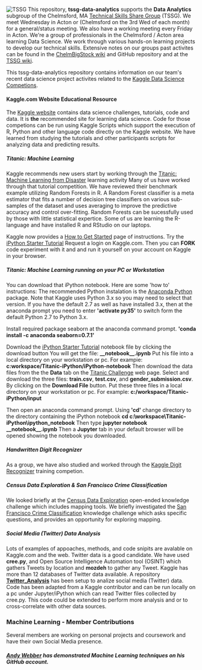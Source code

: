 ![TSSG](https://github.com/mikec964/chelmbigstock/blob/master/TSSGwiki.png) This repository, **tssg-data-analytics** supports the **Data Analytics** subgroup of the Chelmsford, MA [Technical Skills Share Group](https://groups.yahoo.com/neo/groups/TSSG-Chelmsford/info) (TSSG). We meet Wednesday in Acton or (Chelmsford  on the 3rd Wed of each month) for a general/status meeting. We also have a working meeting every Friday in Acton. We're a group of professionals in the Chelmsford / Acton area learning Data Science. We work through various hands-on learning projects to develop our technical skills. Extensive notes on our groups past activites can be found in the [ChelmBigStock wiki](https://github.com/mikec964/chelmbigstock/wiki) and GitHub repository and at the [TSSG wiki](https://github.com/mikec964/chelmbigstock/wiki).

This tssg-data-analytics repository contains information on our team's recent data science project activites related to the [Kaggle Data Science Competions](https://www.kaggle.com).

#### Kaggle.com Website Educational Resource
The [Kaggle website](www/kaggle.com) contains data science challenges, tutorials, code and data. It is **the** recommended site for learning data science. Code for those competions can be run using Kaggle Scripts which support the execution of R, Python and other language code directly on the Kaggle website. We have learned from studying the tutorials and other participants scripts for analyzing data and predicting results.

##### Titanic: Machine Learning
Kaggle recommends new users start by working through the [Titanic: Machine Learning from Disaster](https://www.kaggle.com/c/titanic) learning activity Many of us have worked through that tutorial competition. We have reviewed their benchmark example utilizing Random Forests in R. A Random Forest classifier is a meta estimator that fits a number of decision tree classifiers on various sub-samples of the dataset and uses averaging to improve the predictive accuracy and control over-fitting. Random Forests can be sucessfully used by those with little statistical expertice. Some of us are learning the R-language and have installed R and RStudio on our laptops.

Kaggle now provides a [How to Get Started](https://www.kaggle.com/c/titanic#getting-started) page of instructions. Try the [iPython Starter Tutorial](https://www.kaggle.com/omarelgabry/titanic/a-journey-through-titanic) Request a login on Kaggle.com. Then you can **FORK** code experiment with it and and run it yourself on your account on Kaggle in your browser.

##### Titanic: Machine Learning running on your PC or Workstation
You can download that iPython notebook. Here are some 'how to' instructions:
The recommended Python instalation is the [Anaconda Python](https://www.continuum.io/downloads) package.
Note that Kaggle uses Python 3.x so you may need to select that version. If you have the default 2.7 as well as have installed 3.x, then at the anaconda prompt you need to enter **'activate py35'** to switch form the default Python 2.7 to Python 3.x.

Install required package seaborn  at the anaconda command prompt.
 **'conda install -c anaconda seaborn=0.7.1'**

Download the [iPython Starter Tutorial](https://www.kaggle.com/omarelgabry/titanic/a-journey-through-titanic) notebook file by clicking the download button
You will get the file: **\_\_notebook\_\_.ipynb**
Put his file into a local directory on your workstation or pc. For exampie:
**c:workspace/Titanic-iPython/iPython-notebook**
Then download the data files from the the **Data** tab on the [Titanic Challenge](https://www.kaggle.com/c/titanic) web page. Select and download the three files: **train.csv**,   **test.csv**, and **gender_submission.csv**.  By clicking on the **Download File** button. Put these three files in a local directory on your workstation or pc. For example: **c:/workspace/Titanic-iPython/input**

Then open an anaconda command prompt.
Using **'cd'** change directory to the directory containing the iPython notebook
**cd c:\workspace\Titanic-iPython\ipython\_notebook**
Then type **jupyter notebook \_\_notebook\_\_.ipynb**
Then a **Jupyter** tab in your default browser will be opened showing the notebook you downloaded. 

##### Handwritten Digit Recognizer
As a group, we have also studied and worked through the [Kaggle Digit Recognizer](https://www.kaggle.com/c/digit-recognizer) training competion.

##### Census Data Exploration & San Francisco Crime Classification
We looked briefly at the [Census Data Exploration](https://www.kaggle.com/c/2013-american-community-survey) open-ended knowledge challenge which includes mapping tools. We briefly investigated the [San Francisco Crime Classification](https://www.kaggle.com/c/sf-crime) knowledge challenge which asks specific questions, and provides an opportunity for exploring mapping.

##### Social Media (Twitter) Data Analysis
Lots of examples of appoaches, methods, and code snipits are avalable on Kaggle.com and the  web. Twitter data is a good candidate. We have used **cree.py**, and Open Source Intelligence Automation tool (OSINT) which gathers Tweets by location and **mozdeh** to gather any Tweet.  Kaggle has more than 12 databases of Twitter data available. A repository [**Twitter_Analysis**](https://github.com/NormHeckman/Twitter_Analysis) has been setup to analize social media (Twitter) data. Code has been adapted from a Kaggle contributor and can be run locally on a pc under Jupyter/iPython which can read Twitter files collected by cree.py.  This code could be extended to perform more analysis and or to cross-correlate with other data sources.

### Machine Learning - Member Contributions
Several members are working on personal projects and coursework and have their own Social Media presence.
##### [Andy Webber](https://github.com/andygwebber) has demonstrated Machine Learning techniques on his GitHub account.
